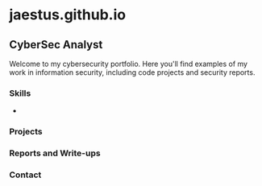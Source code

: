 # jaestus.github.io
## CyberSec Analyst

Welcome to my cybersecurity portfolio. Here you'll find examples of my work in information security, including code projects and security reports.

### Skills
- 

### Projects
<!-- - [Project 1](link-to-repo): Brief description
- [Project 2](link-to-repo): Brief description-->

### Reports and Write-ups
<!--- - [Report 1](link-to-file): Brief description
- [Report 2](link-to-file): Brief description-->

### Contact
